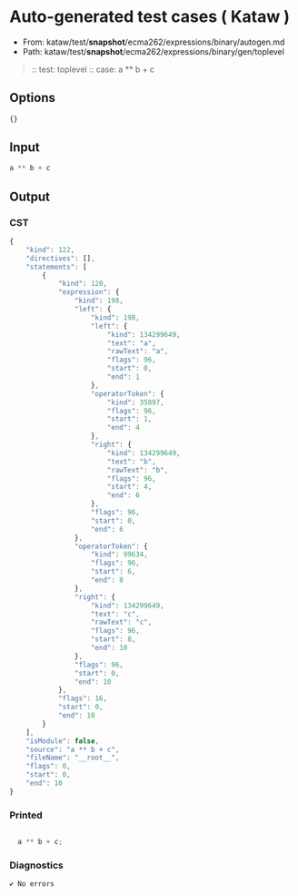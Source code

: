 # Auto-generated test cases ( Kataw )
- From: kataw/test/__snapshot__/ecma262/expressions/binary/autogen.md
- Path: kataw/test/__snapshot__/ecma262/expressions/binary/gen/toplevel
> :: test: toplevel
> :: case: a ** b + c
## Options

`````js
{}
`````
## Input

`````js
a ** b + c
`````
## Output

### CST

```javascript
{
    "kind": 122,
    "directives": [],
    "statements": [
        {
            "kind": 120,
            "expression": {
                "kind": 198,
                "left": {
                    "kind": 198,
                    "left": {
                        "kind": 134299649,
                        "text": "a",
                        "rawText": "a",
                        "flags": 96,
                        "start": 0,
                        "end": 1
                    },
                    "operatorToken": {
                        "kind": 35897,
                        "flags": 96,
                        "start": 1,
                        "end": 4
                    },
                    "right": {
                        "kind": 134299649,
                        "text": "b",
                        "rawText": "b",
                        "flags": 96,
                        "start": 4,
                        "end": 6
                    },
                    "flags": 96,
                    "start": 0,
                    "end": 6
                },
                "operatorToken": {
                    "kind": 99634,
                    "flags": 96,
                    "start": 6,
                    "end": 8
                },
                "right": {
                    "kind": 134299649,
                    "text": "c",
                    "rawText": "c",
                    "flags": 96,
                    "start": 8,
                    "end": 10
                },
                "flags": 96,
                "start": 0,
                "end": 10
            },
            "flags": 16,
            "start": 0,
            "end": 10
        }
    ],
    "isModule": false,
    "source": "a ** b + c",
    "fileName": "__root__",
    "flags": 0,
    "start": 0,
    "end": 10
}
```

### Printed

```javascript

  a ** b + c;

```

### Diagnostics

```javascript
✔ No errors
```

